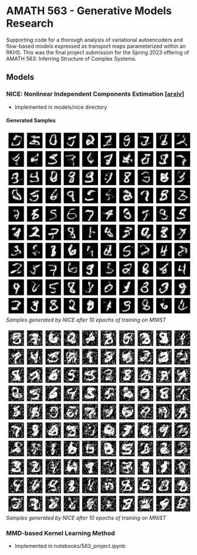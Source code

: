 # AMATH 563 - Generative Models Research
Supporting code for a thorough analysis of variational autoencoders and flow-based models expressed as transport maps parameterized within an RKHS. This was the final project submission for the Spring 2023 offering of AMATH 563: Inferring Structure of Complex Systems.

## Models

### NICE: Nonlinear Independent Components Estimation [[arxiv]](https://arxiv.org/pdf/1410.8516.pdf)
- Implemented in models/nice directory

#### Generated Samples

![nice_mnist_e111](samples/Generated_MNIST_samples_epoch111.png#center)
*Samples generated by NICE after 10 epochs of training on MNIST*

![nice_mnist_e10](samples/Generated_MNIST_samples_epoch10.png#center)
*Samples generated by NICE after 10 epochs of training on MNIST*


### MMD-based Kernel Learning Method
- Implemented in notebooks/563_project.ipynb
